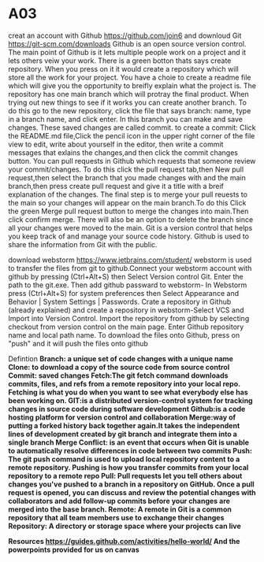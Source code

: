 # A03
creat an account with Github https://github.com/join6 and downloud Git https://git-scm.com/downloads
Github is an open source version control. The main point of Github is it lets multiple people work on a project and it lets others veiw your work. There is a green botton thats says create repository. When you press on it it would create a repository which will store all the work for your project. You have a choie to create a readme file which will give you the opportunity to breifly explain what the project is. The repository has one main branch which will protray the final product. When trying out new things to see if it works you can create another branch. To do this go to the new repository, click the file that says branch: name, type in a branch name, and click enter. In this branch you can make and save changes. These saved changes are called commit. to create a commit: Click the README.md file,Click the  pencil icon in the upper right corner of the file view to edit, write about yourself in the editor, then write a commit messages that exlains the changes,and then click the commit changes button. You can pull requests in Github which requests that someone review your commit/changes. To do this click the pull request tab,then New pull request,then select the branch that you made changes with and the main branch,then press create pull request and give it a title with a breif explanation of the changes. The final step is to merge your pull reuests to the main so your changes will appear on the main branch.To do this Click the green Merge pull request button to merge the changes into main.Then click confirm merge. There will also be an option to delete the branch since all your changes were moved to the main.
Git is a version control that helps you keep track of and manage your source code history. Github is used to share the information from Git with the public.

download webstorm https://www.jetbrains.com/student/
webstorm is used to transfer the files from git to github.Connect your webstorm account with github by pressing (Ctrl+Alt+S) then Select Version control Git. Enter the path to the git.exe. Then add github passward to webstorm- In Webstorm press (Ctrl+Alt+S) for system preferences then Select Appearance and Behavior | System Settings | Passwords. Crate a repository in Github (already explained) and create a repository in webstorm-Select VCS and Import into Version Control. Import the repository from github by selecting checkout from version control on the main page. Enter Github repository name and local path name.
To download the files onto Github, press on "push" and it will push the files onto github 

Defintion
<b>Branch<b/>: a unique set of code changes with a unique name
<b>Clone<b/>: to download a copy of the source code from source control
<b>Commit<b/>: saved changes
<b>Fetch<b/>:The git fetch command downloads commits, files, and refs from a remote repository into your local repo. Fetching is what you do when you want to see what everybody else has been working on.
<b>GIT<b/>:is a distributed version-control system for tracking changes in source code during software development
<b>Github<b/>:is a code hosting platform for version control and collaboration
<b>Merge<b/>:way of putting a forked history back together again.It takes the independent lines of development created by git branch and integrate them into a single branch
<b>Merge Conflict<b/>: is an event that occurs when Git is unable to automatically resolve differences in code between two commits
<b>Push<b/>: The git push command is used to upload local repository content to a remote repository. Pushing is how you transfer commits from your local repository to a remote repo
<b>Pull<b/>: Pull requests let you tell others about changes you've pushed to a branch in a repository on GitHub. Once a pull request is opened, you can discuss and review the potential changes with collaborators and add follow-up commits before your changes are merged into the base branch.
<b>Remote<b/>: A remote in Git is a common repository that all team members use to exchange their changes
<b>Repository<b/>: A directory or storage space where your projects can live

Resources
https://guides.github.com/activities/hello-world/
And the powerpoints provided for us on canvas
